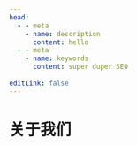 ```yaml
---
head:
  - - meta
    - name: description
      content: hello
  - - meta
    - name: keywords
      content: super duper SEO
      
editLink: false
---
```


# 关于我们
